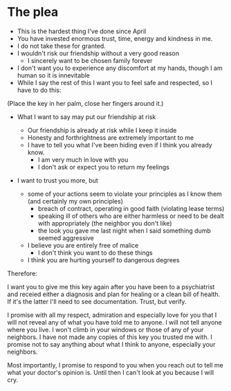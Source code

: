 # The plea

- This is the hardest thing I've done since April
- You have invested enormous trust, time, energy and kindness in me.
- I do not take these for granted.
- I wouldn't risk our friendship without a very good reason
  - I sincerely want to be chosen family forever
- I don't want you to experience any discomfort at my hands, though I am human so it is innevitable
- While I say the rest of this I want you to feel safe and respected, so I have to do this:

(Place the key in her palm, close her fingers around it.)

- What I want to say may put our friendship at risk
  - Our friendship is already at risk while I keep it inside
  - Honesty and forthrightness are extremely important to me
  - I have to tell you what I've been hiding even if I think you already know.
    - I am very much in love with you
    - I don't ask or expect you to return my feelings

- I want to trust you more, but
  - some of your actions seem to violate your principles as I know them (and certainly my own principles)
    - breach of contract, operating in good faith (violating lease terms)
    - speaking ill of others who are either harmless or need to be dealt with appropriately (the neighbor you don't like)
    - the look you gave me last night when I said something dumb seemed aggressive
  - I believe you are entirely free of malice
    - I don't think you want to do these things
  - I think you are hurting yourself to dangerous degrees

Therefore:

I want you to give me this key again after you have been to a psychiatrist and
receied either a diagnosis and plan for healing or a clean bill of health. If
it's the latter I'll need to see documentation. Trust, but verify.

I promise with all my respect, admiration and especially love for you that I
will not reveal any of what you have told me to anyone. I will not tell anyone
where you live. I won't climb in your windows or those of any of your
neighbors. I have not made any copies of this key you trusted me with. I
promise not to say anything about what I think to anyone, especially your
neighbors. 

Most importantly, I promise to respond to you when you reach out to tell me
what your doctor's opinion is. Until then I can't look at you because I will
cry.
